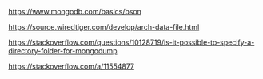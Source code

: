 https://www.mongodb.com/basics/bson

https://source.wiredtiger.com/develop/arch-data-file.html

https://stackoverflow.com/questions/10128719/is-it-possible-to-specify-a-directory-folder-for-mongodump

https://stackoverflow.com/a/11554877
